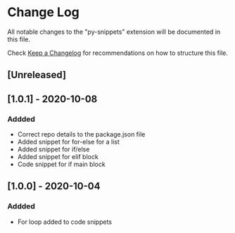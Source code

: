 # Change Log

All notable changes to the "py-snippets" extension will be documented in this file.

Check [Keep a Changelog](http://keepachangelog.com/) for recommendations on how to structure this file.

## [Unreleased]

## [1.0.1] - 2020-10-08

### Addded
- Correct repo details to the package.json file
- Added snippet for for-else for a list
- Added snippet for if/else
- Added snippet for elif block
- Code snippet for if main block

## [1.0.0] - 2020-10-04

### Addded
- For loop added to code snippets
